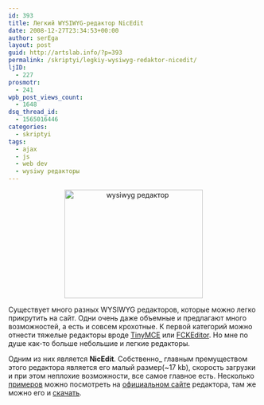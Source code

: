 ```yaml
---
id: 393
title: Легкий WYSIWYG-редактор NicEdit
date: 2008-12-27T23:34:53+00:00
author: serEga
layout: post
guid: http://artslab.info/?p=393
permalink: /skriptyi/legkiy-wysiwyg-redaktor-nicedit/
ljID:
  - 227
prosmotr:
  - 241
wpb_post_views_count:
  - 1648
dsq_thread_id:
  - 1565016446
categories:
  - skriptyi
tags:
  - ajax
  - js
  - web dev
  - wysiwy редакторы
---
```

<center>
  <a href="http://artslab.info/wp-content/uploads/nicedit_wysiwyg.jpg"><img src="http://artslab.info/wp-content/uploads/nicedit_wysiwyg.jpg" alt="wysiwyg редактор" title="nicedit_wysiwyg" width="278" height="218" class="alignnone size-full wp-image-874" /></a>
</center>



Существует много разных WYSIWYG редакторов, которые можно легко прикрутить на сайт. Одни очень даже объемные и предлагают много возможностей, а есть и совсем крохотные. К первой категорий можно отнести тяжелые редакторы вроде <a href="http://tinymce.moxiecode.com/" target="_blank">TinyMCE</a> или <a href="http://www.fckeditor.net/" target="_blank">FCKEditor</a>. Но мне по душе как-то больше небольшие и легкие редакторы.

Одним из них является **NicEdit**. Собственно_ главным премуществом этого редактора является его малый размер(~17 kb), скорость загрузки и при этом неплохие возможности, все самое главное есть. Несколько <a href="http://nicedit.com/demos.php" target="_blank">примеров</a> можно посмотреть на <a href="http://nicedit.com/" target="_blank">официальном сайте</a> редактора, там же можно его и <a href="http://nicedit.com/download.php" target="_blank">скачать</a>.